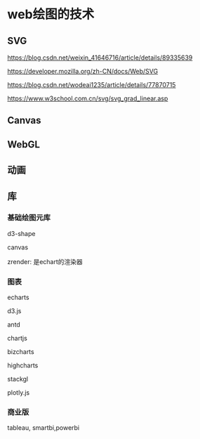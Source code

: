 # web绘图的技术


## SVG



https://blog.csdn.net/weixin_41646716/article/details/89335639

https://developer.mozilla.org/zh-CN/docs/Web/SVG

https://blog.csdn.net/wodeai1235/article/details/77870715

https://www.w3school.com.cn/svg/svg_grad_linear.asp


## Canvas






## WebGL



## 动画




## 库

### 基础绘图元库

d3-shape

canvas

zrender: 是echart的渲染器

### 图表

echarts

d3.js

antd

chartjs

bizcharts

highcharts

stackgl

plotly.js 


### 商业版
tableau, smartbi,powerbi